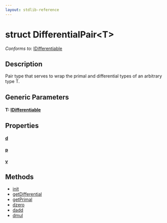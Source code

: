 ```yaml
---
layout: stdlib-reference
---
```


# struct DifferentialPair\<T\>

*Conforms to:* [IDifferentiable](/stdlib-reference/interfaces/IDifferentiable/index)

## Description

Pair type that serves to wrap the primal and
differential types of an arbitrary type T.

## Generic Parameters

#### T: [IDifferentiable](/stdlib-reference/interfaces/IDifferentiable/index)

## Properties

#### [d](/stdlib-reference/types/DifferentialPair/d)
#### [p](/stdlib-reference/types/DifferentialPair/p)
#### [v](/stdlib-reference/types/DifferentialPair/v)

## Methods

* [init](/stdlib-reference/types/DifferentialPair/init)
* [getDifferential](/stdlib-reference/types/DifferentialPair/getDifferential)
* [getPrimal](/stdlib-reference/types/DifferentialPair/getPrimal)
* [dzero](/stdlib-reference/types/DifferentialPair/dzero)
* [dadd](/stdlib-reference/types/DifferentialPair/dadd)
* [dmul](/stdlib-reference/types/DifferentialPair/dmul)

